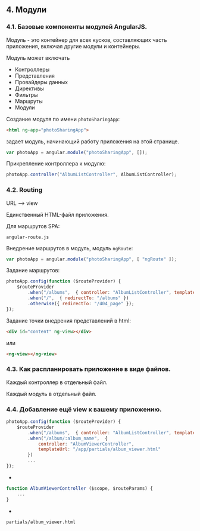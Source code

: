 ﻿## 4. Модули

### 4.1. Базовые компоненты модулей AngularJS.

Модуль - это контейнер для всех кусков, составляющих часть приложения, включая другие модули и контейнеры.

Модуль может включать
* Контроллеры
* Представления
* Провайдеры данных
* Директивы
* Фильтры
* Маршруты
* Модули

Создание модуля по имени `photoSharingApp`:

```html
<html ng-app="photoSharingApp">
```

задает модуль, начинающий работу приложения на этой странице.

```javascript
var photoApp = angular.module("photoSharingApp", []);
```
Прикрепление контроллера к модулю:
```javascript
photoApp.controller("AlbumListController", AlbumListController);
```


### 4.2. Routing

URL --> view

Единственный HTML-файл приложения.

Для маршрутов SPA:

`angular-route.js`

Внедрение маршрутов в модуль, модуль `ngRoute`:

```javascript
var photoApp = angular.module("photoSharingApp", [ "ngRoute" ]);
```

Задание маршрутов: 

```javascript
photoApp.config(function ($routeProvider) {
    $routeProvider
        .when("/albums",  { controller: "AlbumListController", templateUrl: "02_album_list_partial.html" })
        .when("/",  { redirectTo: "/albums" })
        .otherwise({ redirectTo: "/404_page" });
});
```

Задание точки внедрения представлений в html:

```html
<div id="content" ng-view></div>
```
или
```html
<ng-view></ng-view>
```

### 4.3. Как распланировать приложение в виде файлов.

Каждый контроллер в отдельный файл.

Каждый модуль в отдельный файл.

### 4.4. Добавление ещё view к вашему приложению.

```javascript
photoApp.config(function ($routeProvider) {
    $routeProvider
        .when("/albums",  { controller: "AlbumListController", templateUrl: "/app/partials/album_list.html" })
        .when("/album/:album_name",  { 
		    controller: "AlbumViewerController", 
		    templateUrl: "/app/partials/album_viewer.html" 
		})
		...
});
```

+

```javascript
function AlbumViewerController ($scope, $routeParams) {
    ...
}
```

+

`partials/album_viewer.html`
